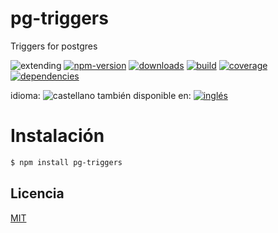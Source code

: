<!--multilang v0 es:LEEME.md en:README.md -->
# pg-triggers
<!--lang:es-->
Triggers for postgres
<!--lang:en--]
Triggers for postgres

[!--lang:*-->

<!-- cucardas -->
![extending](https://img.shields.io/badge/stability-extending-orange.svg)
[![npm-version](https://img.shields.io/npm/v/pg-triggers.svg)](https://npmjs.org/package/pg-triggers)
[![downloads](https://img.shields.io/npm/dm/pg-triggers.svg)](https://npmjs.org/package/pg-triggers)
[![build](https://img.shields.io/travis/emilioplatzer/pg-triggers/master.svg)](https://travis-ci.org/emilioplatzer/pg-triggers)
[![coverage](https://img.shields.io/coveralls/emilioplatzer/pg-triggers/master.svg)](https://coveralls.io/r/emilioplatzer/pg-triggers)
[![dependencies](https://img.shields.io/david/emilioplatzer/pg-triggers.svg)](https://david-dm.org/emilioplatzer/pg-triggers)


<!--multilang buttons-->

idioma: ![castellano](https://raw.githubusercontent.com/codenautas/multilang/master/img/lang-es.png)
también disponible en:
[![inglés](https://raw.githubusercontent.com/codenautas/multilang/master/img/lang-en.png)](README.md)

<!--lang:es-->
# Instalación
<!--lang:en--]
# Install
[!--lang:*-->
```sh
$ npm install pg-triggers
```

<!--lang:es-->
## Licencia
<!--lang:en--]
## License
[!--lang:*-->

[MIT](LICENSE)


